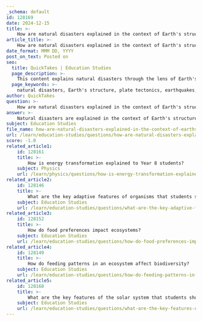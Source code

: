 ```yaml
---
_schema: default
id: 128169
date: 2024-12-15
title: >-
    How are natural disasters explained in the context of Earth's structure?
article_title: >-
    How are natural disasters explained in the context of Earth's structure?
date_format: MMM DD, YYYY
post_on_text: Posted on
seo:
  title: QuickTakes | Education Studies
  page_description: >-
    This content explains natural disasters through the lens of Earth's structure, focusing on plate tectonics and the various geological events that result from the movement of tectonic plates.
  page_keywords: >-
    natural disasters, Earth's structure, plate tectonics, earthquakes, tsunamis, volcanic eruptions, lithosphere, asthenosphere, tectonic plates, subduction, geological events, 2011 Tohoku Earthquake, North American plate, Japan Trench, disaster preparedness, risk management
author: QuickTakes
question: >-
    How are natural disasters explained in the context of Earth's structure?
answer: >-
    Natural disasters are explained in the context of Earth's structure primarily through the concept of plate tectonics, which refers to the movement and interaction of the Earth's lithospheric plates. This movement is responsible for many natural disasters, including earthquakes, tsunamis, and volcanic eruptions.\n\nThe Earth's internal structure consists of several layers: the crust, mantle, outer core, and inner core. The lithosphere, which includes the crust and the upper part of the mantle, is divided into tectonic plates that float on the semi-fluid asthenosphere beneath them. The interactions at the boundaries of these plates can lead to significant geological events. For instance, when two plates collide, one may be forced beneath the other in a process known as subduction, which can result in powerful earthquakes and volcanic activity.\n\nA notable example is the 2011 Tohoku Earthquake in Japan, which was caused by the upward movement of a submerged section of the North American plate in the Japan Trench. This earthquake, with a magnitude of 9.0, not only caused extensive damage but also triggered tsunamis that affected distant shorelines, illustrating the far-reaching impacts of tectonic activity.\n\nNatural disasters can also be linked to other geological processes, such as the sudden release of energy near the Earth's surface, which can lead to events like landslides and volcanic eruptions. The energy that drives these processes is a result of the heat from the Earth's interior and the gravitational forces acting on the Earth's materials.\n\nIn summary, the understanding of natural disasters in relation to Earth's structure emphasizes the role of plate tectonics and the dynamic processes that occur within the Earth. This knowledge is crucial for disaster preparedness and risk management, as certain regions are more prone to specific types of natural disasters based on their geological characteristics.
subject: Education Studies
file_name: how-are-natural-disasters-explained-in-the-context-of-earths-structure.md
url: /learn/education-studies/questions/how-are-natural-disasters-explained-in-the-context-of-earths-structure
score: -1.0
related_article1:
    id: 128161
    title: >-
        How is energy transformation explained to Year 8 students?
    subject: Physics
    url: /learn/physics/questions/how-is-energy-transformation-explained-to-year-8-students
related_article2:
    id: 128146
    title: >-
        What are the key adaptive features of organisms that students should learn about?
    subject: Education Studies
    url: /learn/education-studies/questions/what-are-the-key-adaptive-features-of-organisms-that-students-should-learn-about
related_article3:
    id: 128152
    title: >-
        How do food preferences impact ecosystems?
    subject: Education Studies
    url: /learn/education-studies/questions/how-do-food-preferences-impact-ecosystems
related_article4:
    id: 128149
    title: >-
        How do feeding patterns in an ecosystem affect biodiversity?
    subject: Education Studies
    url: /learn/education-studies/questions/how-do-feeding-patterns-in-an-ecosystem-affect-biodiversity
related_article5:
    id: 128168
    title: >-
        What are the key features of the solar system that students should know?
    subject: Education Studies
    url: /learn/education-studies/questions/what-are-the-key-features-of-the-solar-system-that-students-should-know
---
```


&nbsp;
